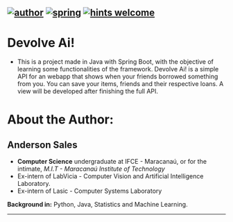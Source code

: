 [![author](https://img.shields.io/badge/author-cafs92-red.svg)](https://github.com/cafs92) [![spring](https://img.shields.io/badge/spring-2.4.2-green.svg)](https://spring.io/) [![hints welcome](https://img.shields.io/badge/hints-welcome-blue.svg?style=flat)](https://www.twitter.com/_Desordem)
---

# Devolve Ai!
- This is a project made in Java with Spring Boot, with the objective of learning some functionalities of the framework. Devolve Ai! is a simple API for an webapp that shows when your friends borrowed something from you. You can save your items, friends and their respective loans. A view will be developed after finishing the full API.

# About the Author:
## Anderson Sales
- **Computer Science** undergraduate at IFCE - Maracanaú, or for the intimate, *M.I.T - Maracanaú Institute of Technology*
- Ex-intern of LabVicia - Computer Vision and Artificial Intelligence Laboratory.
- Ex-intern of Lasic - Computer Systems Laboratory

**Background in:** Python, Java, Statistics and Machine Learning.

---
